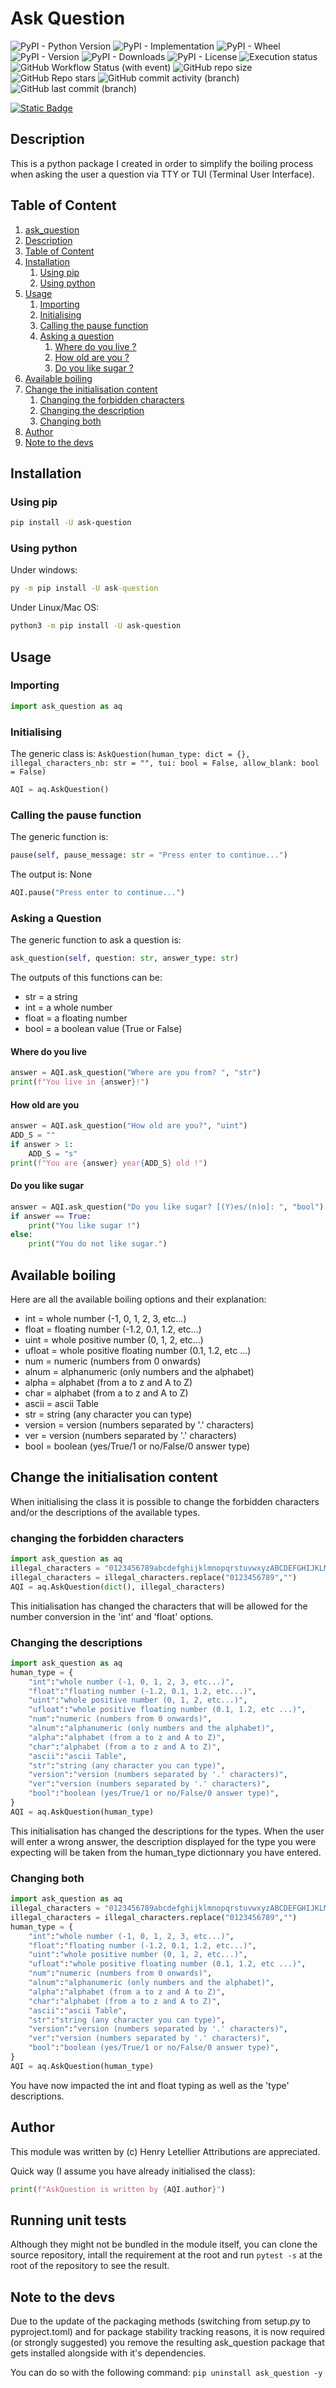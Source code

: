 # Ask Question

![PyPI - Python Version](https://img.shields.io/pypi/pyversions/ask_question)
![PyPI - Implementation](https://img.shields.io/pypi/implementation/ask_question)
![PyPI - Wheel](https://img.shields.io/pypi/wheel/ask_question)
![PyPI - Version](https://img.shields.io/pypi/v/ask_question?label=pypi%20package:%20ask_question)
![PyPI - Downloads](https://img.shields.io/pypi/dm/ask_question)
![PyPI - License](https://img.shields.io/pypi/l/ask_question)
![Execution status](https://github.com/Hanra-s-work/ask_question/actions/workflows/python-package.yml/badge.svg)
![GitHub Workflow Status (with event)](https://img.shields.io/github/actions/workflow/status/Hanra-s-work/ask_question/python-package.yml)
![GitHub repo size](https://img.shields.io/github/repo-size/Hanra-s-work/ask_question)
![GitHub Repo stars](https://img.shields.io/github/stars/Hanra-s-work/ask_question)
![GitHub commit activity (branch)](https://img.shields.io/github/commit-activity/m/Hanra-s-work/ask_question)
![GitHub last commit (branch)](https://img.shields.io/github/last-commit/Hanra-s-work/ask_question/main)

[![Static Badge](https://img.shields.io/badge/Buy_me_a_tea-Hanra-%235F7FFF?style=flat-square&logo=buymeacoffee&label=Buy%20me%20a%20coffee&labelColor=%235F7FFF&color=%23FFDD00&link=https%3A%2F%2Fwww.buymeacoffee.com%2Fhanra)](https://www.buymeacoffee.com/hanra)

## Description

This is a python package I created in order to simplify the boiling process when asking the user a question via TTY or TUI (Terminal User Interface).

## Table of Content

1. [ask_question](#ask-question)
2. [Description](#description)
3. [Table of Content](#table-of-content)
4. [Installation](#installation)
    1. [Using pip](#using-pip)
    2. [Using python](#using-python)
5. [Usage](#usage)
    1. [Importing](#importing)
    2. [Initialising](#initialising)
    3. [Calling the pause function](#calling-the-pause-function)
    4. [Asking a question](#asking-a-question)
        1. [Where do you live ?](#where-do-you-live)
        2. [How old are you ?](#how-old-are-you)
        3. [Do you like sugar ?](#do-you-like-sugar)
6. [Available boiling](#available-boiling)
7. [Change the initialisation content](#change-the-initialisation-content)
    1. [Changing the forbidden characters](#changing-the-forbidden-characters)
    2. [Changing the description](#changing-the-descriptions)
    3. [Changing both](#changing-both)
8. [Author](#author)
9. [Note to the devs](#note-to-the-devs)

## Installation

### Using pip

```sh
pip install -U ask-question
```

### Using python

Under windows:

```bat
py -m pip install -U ask-question
```

Under Linux/Mac OS:

```sh
python3 -m pip install -U ask-question
```

## Usage

### Importing

```py
import ask_question as aq
```

### Initialising

The generic class is: `AskQuestion(human_type: dict = {}, illegal_characters_nb: str = "", tui: bool = False, allow_blank: bool = False)`

```py
AQI = aq.AskQuestion()
```

### Calling the pause function

The generic function is:

```py
pause(self, pause_message: str = "Press enter to continue...")
```

The output is: None

```py
AQI.pause("Press enter to continue...")
```

### Asking a Question

The generic function to ask a question is:

```py
ask_question(self, question: str, answer_type: str)
```

The outputs of this functions can be:

* str   = a string
* int   = a whole number
* float = a floating number
* bool  = a boolean value (True or False)

#### Where do you live

```py
answer = AQI.ask_question("Where are you from? ", "str")
print(f"You live in {answer}!")
```

#### How old are you

```py
answer = AQI.ask_question("How old are you?", "uint")
ADD_S = ""
if answer > 1:
    ADD_S = "s"
print(f"You are {answer} year{ADD_S} old !")
```

#### Do you like sugar

```py
answer = AQI.ask_question("Do you like sugar? [(Y)es/(n)o]: ", "bool")
if answer == True:
    print("You like sugar !")
else:
    print("You do not like sugar.")
```

## Available boiling

Here are all the available boiling options and their explanation:

* int = whole number (-1, 0, 1, 2, 3, etc...)
* float = floating number (-1.2, 0.1, 1.2, etc...)
* uint = whole positive number (0, 1, 2, etc...)
* ufloat = whole positive floating number (0.1, 1.2, etc ...)
* num = numeric (numbers from 0 onwards)
* alnum = alphanumeric (only numbers and the alphabet)
* alpha = alphabet (from a to z and A to Z)
* char = alphabet (from a to z and A to Z)
* ascii = ascii Table
* str = string (any character you can type)
* version = version (numbers separated by '.' characters)
* ver = version (numbers separated by '.' characters)
* bool = boolean (yes/True/1 or no/False/0 answer type)

## Change the initialisation content

When initialising the class it is possible to change the forbidden characters and/or the descriptions of the available types.

### changing the forbidden characters

```py
import ask_question as aq
illegal_characters = "0123456789abcdefghijklmnopqrstuvwxyzABCDEFGHIJKLMNOPQRSTUVWXYZ!\"#$%&\'()*+,-./:;<=>?@[\\]^_`{|}~ \\t\\n\\r\\x0b\\x0c"
illegal_characters = illegal_characters.replace("0123456789","")
AQI = aq.AskQuestion(dict(), illegal_characters)
```

This initialisation has changed the characters that will be allowed for the number conversion in the 'int' and 'float' options.

### Changing the descriptions

```py
import ask_question as aq
human_type = {
    "int":"whole number (-1, 0, 1, 2, 3, etc...)",
    "float":"floating number (-1.2, 0.1, 1.2, etc...)",
    "uint":"whole positive number (0, 1, 2, etc...)",
    "ufloat":"whole positive floating number (0.1, 1.2, etc ...)",
    "num":"numeric (numbers from 0 onwards)",
    "alnum":"alphanumeric (only numbers and the alphabet)",
    "alpha":"alphabet (from a to z and A to Z)",
    "char":"alphabet (from a to z and A to Z)",
    "ascii":"ascii Table",
    "str":"string (any character you can type)",
    "version":"version (numbers separated by '.' characters)",
    "ver":"version (numbers separated by '.' characters)",
    "bool":"boolean (yes/True/1 or no/False/0 answer type)",
}
AQI = aq.AskQuestion(human_type)
```

This initialisation has changed the descriptions for the types.
When the user will enter a wrong answer, the description displayed for the type you were expecting will be taken from the human_type dictionnary you have entered.

### Changing both

```py
import ask_question as aq
illegal_characters = "0123456789abcdefghijklmnopqrstuvwxyzABCDEFGHIJKLMNOPQRSTUVWXYZ!\"#$%&\'()*+,-./:;<=>?@[\\]^_`{|}~ \\t\\n\\r\\x0b\\x0c"
illegal_characters = illegal_characters.replace("0123456789","")
human_type = {
    "int":"whole number (-1, 0, 1, 2, 3, etc...)",
    "float":"floating number (-1.2, 0.1, 1.2, etc...)",
    "uint":"whole positive number (0, 1, 2, etc...)",
    "ufloat":"whole positive floating number (0.1, 1.2, etc ...)",
    "num":"numeric (numbers from 0 onwards)",
    "alnum":"alphanumeric (only numbers and the alphabet)",
    "alpha":"alphabet (from a to z and A to Z)",
    "char":"alphabet (from a to z and A to Z)",
    "ascii":"ascii Table",
    "str":"string (any character you can type)",
    "version":"version (numbers separated by '.' characters)",
    "ver":"version (numbers separated by '.' characters)",
    "bool":"boolean (yes/True/1 or no/False/0 answer type)",
}
AQI = aq.AskQuestion(human_type)
```

You have now impacted the int and float typing as well as the 'type' descriptions.

## Author

This module was written by (c) Henry Letellier
Attributions are appreciated.

Quick way (I assume you have already initialised the class):

```py
print(f"AskQuestion is written by {AQI.author}")
```

## Running unit tests

Although they might not be bundled in the module itself, you can clone the source repository, intall the requirement at the root and run `pytest -s` at the root of the repository to see the result.

## Note to the devs

Due to the update of the packaging methods (switching from setup.py to pyproject.toml) and for package stability tracking reasons, it is now required (or strongly suggested) you remove the resulting ask_question package that gets installed alongside with it's dependencies.

You can do so with the following command: `pip uninstall ask_question -y`
